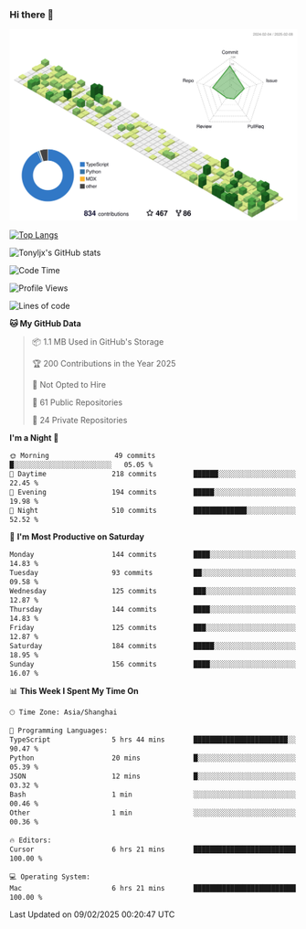 ### Hi there 👋

![](./profile-3d-contrib/profile-green-animate.svg)

 

[![Top Langs](https://github-readme-stats.vercel.app/api/top-langs/?username=tonyljx)](https://github.com/anuraghazra/github-readme-stats)

![Tonyljx's GitHub stats](https://github-readme-stats.vercel.app/api?username=tonyljx&theme=default&show_icons=true)

 

<!--START_SECTION:waka-->
![Code Time](http://img.shields.io/badge/Code%20Time-1%2C156%20hrs%204%20mins-blue)

![Profile Views](http://img.shields.io/badge/Profile%20Views-6-blue)

![Lines of code](https://img.shields.io/badge/From%20Hello%20World%20I%27ve%20Written-774.4%20thousand%20lines%20of%20code-blue)

**🐱 My GitHub Data** 

> 📦 1.1 MB Used in GitHub's Storage 
 > 
> 🏆 200 Contributions in the Year 2025
 > 
> 🚫 Not Opted to Hire
 > 
> 📜 61 Public Repositories 
 > 
> 🔑 24 Private Repositories 
 > 
**I'm a Night 🦉** 

```text
🌞 Morning                49 commits          █░░░░░░░░░░░░░░░░░░░░░░░░   05.05 % 
🌆 Daytime                218 commits         ██████░░░░░░░░░░░░░░░░░░░   22.45 % 
🌃 Evening                194 commits         █████░░░░░░░░░░░░░░░░░░░░   19.98 % 
🌙 Night                  510 commits         █████████████░░░░░░░░░░░░   52.52 % 
```
📅 **I'm Most Productive on Saturday** 

```text
Monday                   144 commits         ████░░░░░░░░░░░░░░░░░░░░░   14.83 % 
Tuesday                  93 commits          ██░░░░░░░░░░░░░░░░░░░░░░░   09.58 % 
Wednesday                125 commits         ███░░░░░░░░░░░░░░░░░░░░░░   12.87 % 
Thursday                 144 commits         ████░░░░░░░░░░░░░░░░░░░░░   14.83 % 
Friday                   125 commits         ███░░░░░░░░░░░░░░░░░░░░░░   12.87 % 
Saturday                 184 commits         █████░░░░░░░░░░░░░░░░░░░░   18.95 % 
Sunday                   156 commits         ████░░░░░░░░░░░░░░░░░░░░░   16.07 % 
```


📊 **This Week I Spent My Time On** 

```text
🕑︎ Time Zone: Asia/Shanghai

💬 Programming Languages: 
TypeScript               5 hrs 44 mins       ███████████████████████░░   90.47 % 
Python                   20 mins             █░░░░░░░░░░░░░░░░░░░░░░░░   05.39 % 
JSON                     12 mins             █░░░░░░░░░░░░░░░░░░░░░░░░   03.32 % 
Bash                     1 min               ░░░░░░░░░░░░░░░░░░░░░░░░░   00.46 % 
Other                    1 min               ░░░░░░░░░░░░░░░░░░░░░░░░░   00.36 % 

🔥 Editors: 
Cursor                   6 hrs 21 mins       █████████████████████████   100.00 % 

💻 Operating System: 
Mac                      6 hrs 21 mins       █████████████████████████   100.00 % 
```


 Last Updated on 09/02/2025 00:20:47 UTC
<!--END_SECTION:waka-->
